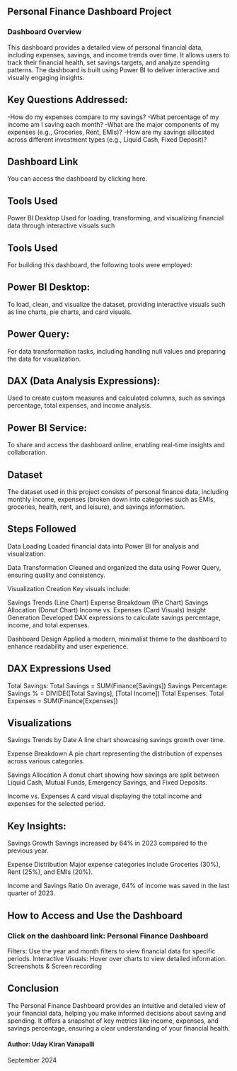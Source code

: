## Personal Finance Dashboard Project
### Dashboard Overview
This dashboard provides a detailed view of personal financial data, including expenses, savings, and income trends over time. It allows users to track their financial health, set savings targets, and analyze spending patterns. The dashboard is built using Power BI to deliver interactive and visually engaging insights.

## Key Questions Addressed:
-How do my expenses compare to my savings?
-What percentage of my income am I saving each month?
-What are the major components of my expenses (e.g., Groceries, Rent, EMIs)?
-How are my savings allocated across different investment types (e.g., Liquid Cash, Fixed Deposit)?
## Dashboard Link
You can access the dashboard by clicking here.

## Tools Used
Power BI Desktop
Used for loading, transforming, and visualizing financial data through interactive visuals such

## Tools Used
For building this dashboard, the following tools were employed:

## Power BI Desktop:
To load, clean, and visualize the dataset, providing interactive visuals such as line charts, pie charts, and card visuals.

## Power Query:
For data transformation tasks, including handling null values and preparing the data for visualization.

## DAX (Data Analysis Expressions):
Used to create custom measures and calculated columns, such as savings percentage, total expenses, and income analysis.

## Power BI Service:
To share and access the dashboard online, enabling real-time insights and collaboration.

## Dataset
The dataset used in this project consists of personal finance data, including monthly income, expenses (broken down into categories such as EMIs, groceries, health, rent, and leisure), and savings information.

## Steps Followed
Data Loading Loaded financial data into Power BI for analysis and visualization.

Data Transformation Cleaned and organized the data using Power Query, ensuring quality and consistency.

Visualization Creation Key visuals include:

Savings Trends (Line Chart)
Expense Breakdown (Pie Chart)
Savings Allocation (Donut Chart)
Income vs. Expenses (Card Visuals)
Insight Generation Developed DAX expressions to calculate savings percentage, income, and total expenses.

Dashboard Design Applied a modern, minimalist theme to the dashboard to enhance readability and user experience.

## DAX Expressions Used
Total Savings: Total Savings = SUM(Finance[Savings])
Savings Percentage: Savings % = DIVIDE([Total Savings], [Total Income])
Total Expenses: Total Expenses = SUM(Finance[Expenses])
## Visualizations
Savings Trends by Date A line chart showcasing savings growth over time.

Expense Breakdown A pie chart representing the distribution of expenses across various categories.

Savings Allocation A donut chart showing how savings are split between Liquid Cash, Mutual Funds, Emergency Savings, and Fixed Deposits.

Income vs. Expenses A card visual displaying the total income and expenses for the selected period.

## Key Insights:
Savings Growth Savings increased by 64% in 2023 compared to the previous year.

Expense Distribution Major expense categories include Groceries (30%), Rent (25%), and EMIs (20%).

Income and Savings Ratio On average, 64% of income was saved in the last quarter of 2023.

## How to Access and Use the Dashboard
### Click on the dashboard link: Personal Finance Dashboard

Filters: Use the year and month filters to view financial data for specific periods.
Interactive Visuals: Hover over charts to view detailed information.
Screenshots & Screen recording

## Conclusion
The Personal Finance Dashboard provides an intuitive and detailed view of your financial data, helping you make informed decisions about saving and spending. It offers a snapshot of key metrics like income, expenses, and savings percentage, ensuring a clear understanding of your financial health.

#### Author: Uday Kiran Vanapalli
September 2024
